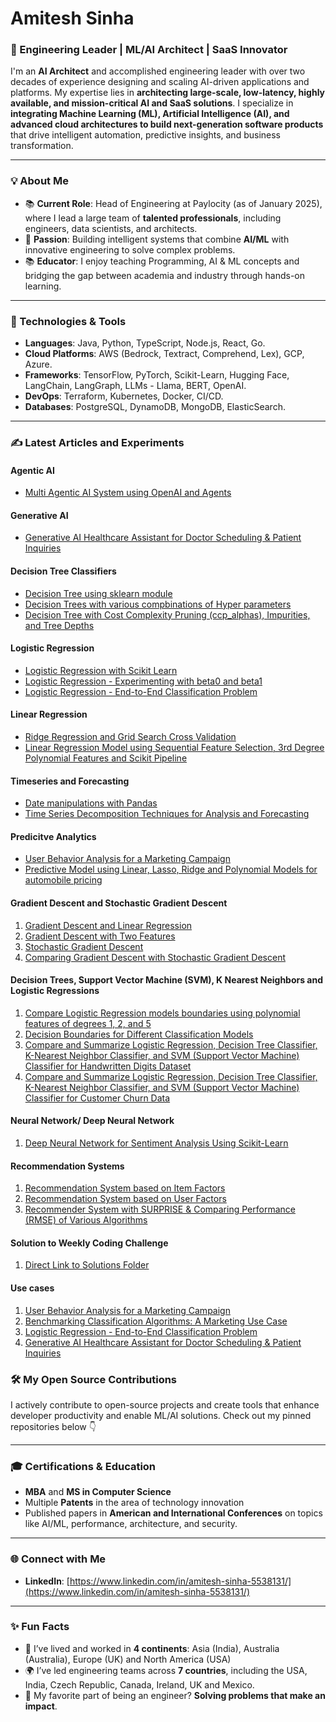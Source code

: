 # Amitesh Sinha

### 🚀 Engineering Leader | ML/AI Architect | SaaS Innovator

I'm an **AI Architect** and accomplished engineering leader with over two decades of experience designing and scaling AI-driven applications and platforms. My expertise lies in **architecting large-scale, low-latency, highly available, and mission-critical AI and SaaS solutions**. I specialize in **integrating Machine Learning (ML), Artificial Intelligence (AI), and advanced cloud architectures to build next-generation software products** that drive intelligent automation, predictive insights, and business transformation.

---

### 💡 About Me

- 📚 **Current Role**: Head of Engineering at Paylocity (as of January 2025), where I lead a large team of **talented professionals**, including engineers, data scientists, and architects.
- 🧠 **Passion**: Building intelligent systems that combine **AI/ML** with innovative engineering to solve complex problems.
- 📚 **Educator**: I enjoy teaching Programming, AI & ML concepts and bridging the gap between academia and industry through hands-on learning.

---

### 🔧 Technologies & Tools

- **Languages**: Java, Python, TypeScript, Node.js, React, Go.
- **Cloud Platforms**: AWS (Bedrock, Textract, Comprehend, Lex), GCP, Azure.
- **Frameworks**: TensorFlow, PyTorch, Scikit-Learn, Hugging Face, LangChain, LangGraph, LLMs - Llama, BERT, OpenAI.
- **DevOps**: Terraform, Kubernetes, Docker, CI/CD.
- **Databases**: PostgreSQL, DynamoDB, MongoDB, ElasticSearch.

---
### ✍️ Latest Articles and Experiments

#### Agentic AI
- [Multi Agentic AI System using OpenAI and Agents](https://github.com/amiteshks/machine-learning-and-artificial-intelligence/blob/main/agentic_ai/agentic_AI_multi_agent_system_with_OpenAI.ipynb)
  
#### Generative AI
- [Generative AI Healthcare Assistant for Doctor Scheduling & Patient Inquiries](https://github.com/amiteshks/machine-learning-and-artificial-intelligence/blob/main/generative_ai/Generative%20AI%20Healthcare%20Assistant%20for%20Doctor%20Scheduling%20%26%20Patient%20Inquiries.ipynb)

#### Decision Tree Classifiers
- [Decision Tree using sklearn module](https://github.com/amiteshks/machine-learning-and-artificial-intelligence/blob/main/decision-tree-classifiers/decision-tree-1.ipynb)
- [Decision Trees with various compbinations of Hyper parameters](https://github.com/amiteshks/machine-learning-and-artificial-intelligence/blob/main/decision-tree-classifiers/decision-tree-2.ipynb)
- [Decision Tree with Cost Complexity Pruning (ccp_alphas), Impurities, and Tree Depths](https://github.com/amiteshks/machine-learning-and-artificial-intelligence/blob/main/decision-tree-classifiers/decision-tree-3.ipynb)

#### Logistic Regression
- [Logistic Regression with Scikit Learn ](https://github.com/amiteshks/machine-learning-and-artificial-intelligence/blob/main/logistic_regression/logistic-regression-with-scikit_learn.ipynb )
- [Logistic Regression - Experimenting with beta0 and beta1 ](https://github.com/amiteshks/machine-learning-and-artificial-intelligence/blob/main/logistic_regression/logistic-regression-experimenting-with-beta0-and-beta1.ipynb)  
- [ Logistic Regression - End-to-End Classification Problem](https://github.com/amiteshks/machine-learning-and-artificial-intelligence/blob/main/logistic_regression/logistic-regression-end-to-end.ipynb)

#### Linear Regression
- [Ridge Regression and Grid Search Cross Validation](https://github.com/amiteshks/machine-learning-and-artificial-intelligence/blob/main/Regression/Ridge-regression-with-grid-search-cross-validation/Ridge%20Regression%20and%20Grid%20Search%20Cross%20Validation.ipynb)
- [Linear Regression Model using Sequential Feature Selection, 3rd Degree Polynomial Features and Scikit Pipeline](https://github.com/amiteshks/machine-learning-and-artificial-intelligence/blob/main/Regression/Sequential-feature-selection/sequence-feature-selection.ipynb)

#### Timeseries and Forecasting
- [Date manipulations with Pandas](https://github.com/amiteshks/machine-learning-and-artificial-intelligence/blob/main/timeseries_and_forecasting/datetime_manipulation.ipynb)
- [Time Series Decomposition Techniques for Analysis and Forecasting](http://localhost:8889/notebooks/MLAIBerkeleyEtc%2Fgithub_repo%2Fmachine-learning-and-artificial-intelligence%2Ftimeseries_and_forecasting%2FTime%20Series%20Decomposition%20-%20Nile%20Data%20Flow%20Forecasting.ipynb)

#### Predicitve Analytics
-  [User Behavior Analysis for a Marketing Campaign](https://github.com/amiteshks/Analyzing-User-Behavior-for-Coupon-Acceptance-Insights-and-Pattern)
-  [Predictive Model using Linear, Lasso, Ridge and Polynomial Models for automobile pricing](https://github.com/amiteshks/predictive_analytics_auto_pricing/blob/main/Predicting%20car%20model%20price%20using%20Linear%2C%20Ridge%2C%20Lasso%20and%20Polynomial%20Features.ipynb)

#### Gradient Descent and Stochastic Gradient Descent
1. [Gradient Descent and Linear Regression](https://github.com/amiteshks/machine-learning-and-artificial-intelligence/blob/main/gradient_descent/gradient-descent-and-linear-regression.ipynb)
2. [Gradient Descent with Two Features](https://github.com/amiteshks/machine-learning-and-artificial-intelligence/blob/main/gradient_descent/gradient-descent-with-two-features.ipynb)
3. [Stochastic Gradient Descent](https://github.com/amiteshks/machine-learning-and-artificial-intelligence/blob/main/gradient_descent/stochastic-gradient-descent.ipynb)
4. [Comparing Gradient Descent with Stochastic Gradient Descent](https://github.com/amiteshks/machine-learning-and-artificial-intelligence/blob/main/gradient_descent/comparing-gradient-descent-with-stochastic-gradient-descent.ipynb)
   
#### Decision Trees, Support Vector Machine (SVM), K Nearest Neighbors and Logistic Regressions
1. [Compare Logistic Regression models boundaries using polynomial features of degrees 1, 2, and 5](https://github.com/amiteshks/machine-learning-and-artificial-intelligence/blob/main/decision_trees_svm_knn_with_logistic_regression/polynomial-features-and-classification.ipynb)
2. [Decision Boundaries for Different Classification Models](https://github.com/amiteshks/machine-learning-and-artificial-intelligence/blob/main/decision_trees_svm_knn_with_logistic_regression/decision-boundaries-for-different-classification-models.ipynb)
3. [Compare and Summarize Logistic Regression, Decision Tree Classifier, K-Nearest Neighbor Classifier, and SVM (Support Vector Machine) Classifier for Handwritten Digits Dataset](https://github.com/amiteshks/machine-learning-and-artificial-intelligence/blob/main/decision_trees_svm_knn_with_logistic_regression/classification-models-for-handwritten-digits.ipynb)
4. [Compare and Summarize Logistic Regression, Decision Tree Classifier, K-Nearest Neighbor Classifier, and SVM (Support Vector Machine) Classifier for Customer Churn Data](https://github.com/amiteshks/machine-learning-and-artificial-intelligence/blob/main/decision_trees_svm_knn_with_logistic_regression/classification-models-for-customer-churn.ipynb)

#### Neural Network/ Deep Neural Network
1. [Deep Neural Network for Sentiment Analysis Using Scikit-Learn](https://github.com/amiteshks/machine-learning-and-artificial-intelligence/blob/main/neural_network/sentiment_analysis_neural_network.ipynb)

#### Recommendation Systems
1. [Recommendation System based on Item Factors](https://github.com/amiteshks/machine-learning-and-artificial-intelligence/blob/main/recommendation_systems/recommendation_linear_regression.ipynb)
2. [Recommendation System based on User Factors](https://github.com/amiteshks/machine-learning-and-artificial-intelligence/blob/main/recommendation_systems/recommendation_user_factor.ipynb)
3. [Recommender System with SURPRISE & Comparing Performance (RMSE) of Various Algorithms](https://github.com/amiteshks/machine-learning-and-artificial-intelligence/blob/main/recommendation_systems/recommendation_systems_compare_multiple_algorithm.ipynb) 

#### Solution to Weekly Coding Challenge
1. [Direct Link to Solutions Folder](https://github.com/amiteshks/machine-learning-and-artificial-intelligence/tree/main/coding_challenge)


#### Use cases
1. [User Behavior Analysis for a Marketing Campaign](https://github.com/amiteshks/Analyzing-User-Behavior-for-Coupon-Acceptance-Insights-and-Pattern)
2. [Benchmarking Classification Algorithms: A Marketing Use Case](https://github.com/amiteshks/comparing_classifiers/blob/main/comparing-classifiers.ipynb)
3. [Logistic Regression - End-to-End Classification Problem](https://github.com/amiteshks/machine-learning-and-artificial-intelligence/blob/main/logistic_regression/logistic-regression-end-to-end.ipynb)
4. [Generative AI Healthcare Assistant for Doctor Scheduling & Patient Inquiries](https://github.com/amiteshks/machine-learning-and-artificial-intelligence/blob/main/generative_ai/Generative%20AI%20Healthcare%20Assistant%20for%20Doctor%20Scheduling%20%26%20Patient%20Inquiries.ipynb)


### 🛠️ My Open Source Contributions

I actively contribute to open-source projects and create tools that enhance developer productivity and enable ML/AI solutions. Check out my pinned repositories below 👇

---

### 🎓 Certifications & Education

- **MBA** and **MS in Computer Science**
- Multiple **Patents** in the area of technology innovation
- Published papers in **American and International Conferences** on topics like AI/ML, performance, architecture, and security.

---



### 🌐 Connect with Me

- **LinkedIn**: [https://www.linkedin.com/in/amitesh-sinha-5538131/](https://www.linkedin.com/in/amitesh-sinha-5538131/)

---

### ✨ Fun Facts

- 🎯 I’ve lived and worked in **4 continents**: Asia (India), Australia (Australia), Europe (UK) and North America (USA) 
- 🌍 I’ve led engineering teams across **7 countries**, including the USA, India, Czech Republic, Canada, Ireland, UK and Mexico.
- 🚀 My favorite part of being an engineer? **Solving problems that make an impact**.
